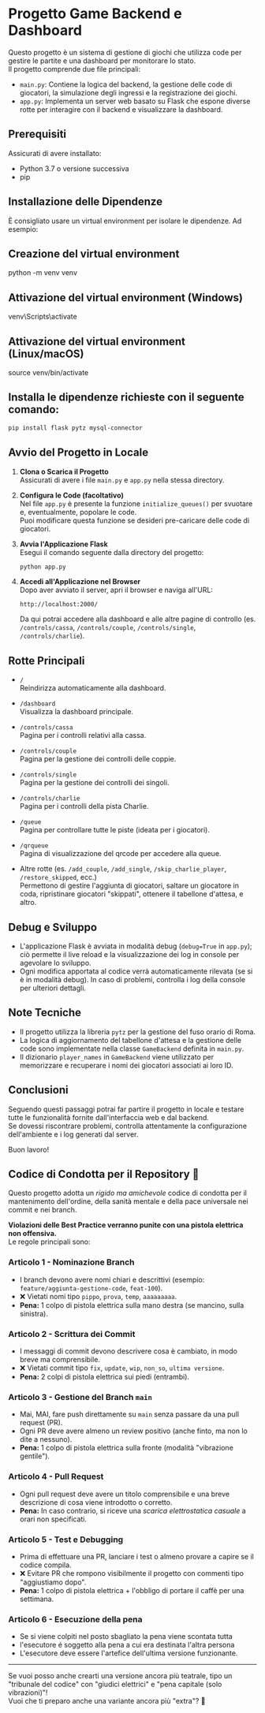# Progetto Game Backend e Dashboard

Questo progetto è un sistema di gestione di giochi che utilizza code per gestire le partite e una dashboard per monitorare lo stato.  
Il progetto comprende due file principali:

- `main.py`: Contiene la logica del backend, la gestione delle code di giocatori, la simulazione degli ingressi e la registrazione dei giochi.
- `app.py`: Implementa un server web basato su Flask che espone diverse rotte per interagire con il backend e visualizzare la dashboard.

## Prerequisiti

Assicurati di avere installato:

- Python 3.7 o versione successiva
- pip

## Installazione delle Dipendenze

È consigliato usare un virtual environment per isolare le dipendenze. Ad esempio:

## Creazione del virtual environment

python -m venv venv

## Attivazione del virtual environment (Windows)

venv\Scripts\activate

## Attivazione del virtual environment (Linux/macOS)

source venv/bin/activate

## Installa le dipendenze richieste con il seguente comando:

```bash
pip install flask pytz mysql-connector
```

## Avvio del Progetto in Locale

1. **Clona o Scarica il Progetto**  
   Assicurati di avere i file `main.py` e `app.py` nella stessa directory.

2. **Configura le Code (facoltativo)**  
   Nel file `app.py` è presente la funzione `initialize_queues()` per svuotare e, eventualmente, popolare le code.  
   Puoi modificare questa funzione se desideri pre-caricare delle code di giocatori.

3. **Avvia l'Applicazione Flask**  
   Esegui il comando seguente dalla directory del progetto:

   ```bash
   python app.py
   ```

4. **Accedi all'Applicazione nel Browser**  
   Dopo aver avviato il server, apri il browser e naviga all'URL:

   ```
   http://localhost:2000/
   ```

   Da qui potrai accedere alla dashboard e alle altre pagine di controllo (es. `/controls/cassa`, `/controls/couple`, `/controls/single`, `/controls/charlie`).

## Rotte Principali

- `/`  
  Reindirizza automaticamente alla dashboard.

- `/dashboard`  
  Visualizza la dashboard principale.

- `/controls/cassa`  
  Pagina per i controlli relativi alla cassa.

- `/controls/couple`  
  Pagina per la gestione dei controlli delle coppie.

- `/controls/single`  
  Pagina per la gestione dei controlli dei singoli.

- `/controls/charlie`  
  Pagina per i controlli della pista Charlie.

- `/queue`  
  Pagina per controllare tutte le piste (ideata per i giocatori).

- `/qrqueue`  
  Pagina di visualizzazione del qrcode per accedere alla queue.

- Altre rotte (es. `/add_couple`, `/add_single`, `/skip_charlie_player`, `/restore_skipped`, ecc.)  
  Permettono di gestire l'aggiunta di giocatori, saltare un giocatore in coda, ripristinare giocatori "skippati", ottenere il tabellone d'attesa, e altro.

## Debug e Sviluppo

- L'applicazione Flask è avviata in modalità debug (`debug=True` in `app.py`); ciò permette il live reload e la visualizzazione dei log in console per agevolare lo sviluppo.
- Ogni modifica apportata al codice verrà automaticamente rilevata (se si è in modalità debug). In caso di problemi, controlla i log della console per ulteriori dettagli.

## Note Tecniche

- Il progetto utilizza la libreria `pytz` per la gestione del fuso orario di Roma.
- La logica di aggiornamento del tabellone d'attesa e la gestione delle code sono implementate nella classe `GameBackend` definita in `main.py`.
- Il dizionario `player_names` in `GameBackend` viene utilizzato per memorizzare e recuperare i nomi dei giocatori associati ai loro ID.

## Conclusioni

Seguendo questi passaggi potrai far partire il progetto in locale e testare tutte le funzionalità fornite dall'interfaccia web e dal backend.  
Se dovessi riscontrare problemi, controlla attentamente la configurazione dell'ambiente e i log generati dal server.

Buon lavoro!

## Codice di Condotta per il Repository 🚨

Questo progetto adotta un _rigido ma amichevole_ codice di condotta per il mantenimento dell'ordine, della sanità mentale e della pace universale nei commit e nei branch.

**Violazioni delle Best Practice verranno punite con una pistola elettrica non offensiva.**  
Le regole principali sono:

### Articolo 1 - Nominazione Branch

- I branch devono avere nomi chiari e descrittivi (esempio: `feature/aggiunta-gestione-code`, `feat-100`).
- ❌ Vietati nomi tipo `pippo`, `prova`, `temp`, `aaaaaaaaa`.
- **Pena:** 1 colpo di pistola elettrica sulla mano destra (se mancino, sulla sinistra).

### Articolo 2 - Scrittura dei Commit

- I messaggi di commit devono descrivere cosa è cambiato, in modo breve ma comprensibile.
- ❌ Vietati commit tipo `fix`, `update`, `wip`, `non_so`, `ultima versione`.
- **Pena:** 2 colpi di pistola elettrica sui piedi (entrambi).

### Articolo 3 - Gestione del Branch `main`

- Mai, MAI, fare push direttamente su `main` senza passare da una pull request (PR).
- Ogni PR deve avere almeno un review positivo (anche finto, ma non lo dite a nessuno).
- **Pena:** 1 colpo di pistola elettrica sulla fronte (modalità "vibrazione gentile").

### Articolo 4 - Pull Request

- Ogni pull request deve avere un titolo comprensibile e una breve descrizione di cosa viene introdotto o corretto.
- **Pena:** In caso contrario, si riceve una _scarica elettrostatica casuale_ a orari non specificati.

### Articolo 5 - Test e Debugging

- Prima di effettuare una PR, lanciare i test o almeno provare a capire se il codice compila.
- ❌ Evitare PR che rompono visibilmente il progetto con commenti tipo "aggiustiamo dopo".
- **Pena:** 1 colpo di pistola elettrica + l'obbligo di portare il caffè per una settimana.

### Articolo 6 - Esecuzione della pena

- Se si viene colpiti nel posto sbagliato la pena viene scontata tutta
- l'esecutore é soggetto alla pena a cui era destinata l'altra persona
- L'esecutore deve essere l'artefice dell'ultima versione funzionante.

---

Se vuoi posso anche crearti una versione ancora più teatrale, tipo un "tribunale del codice" con "giudici elettrici" e "pena capitale (solo vibrazioni)"!  
Vuoi che ti preparo anche una variante ancora più "extra"? 🚀
